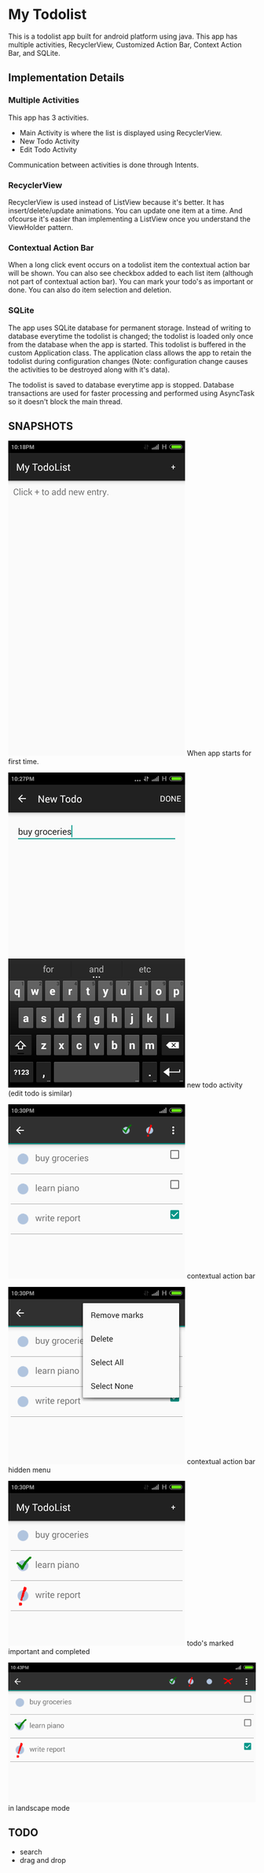 # My Todolist
This is a todolist app built for android platform using java. This app has multiple activities, RecyclerView, Customized Action Bar, Context Action Bar, and SQLite.

## Implementation Details
### Multiple Activities
This app has 3 activities.
* Main Activity is where the list is displayed using RecyclerView.
* New Todo Activity
* Edit Todo Activity

Communication between activities is done through Intents.

### RecyclerView
RecyclerView is used instead of ListView because it's better. It has insert/delete/update animations. You can update one item at a time. And ofcourse it's easier than implementing a ListView once you understand the ViewHolder pattern.

### Contextual Action Bar
When a long click event occurs on a todolist item the contextual action bar will be shown. You can also see checkbox added to each list item (although not part of contextual action bar). You can mark your todo's as important or done. You can also do item selection and deletion.

### SQLite
The app uses SQLite database for permanent storage. Instead of writing to database everytime the todolist is changed; the todolist is loaded only once from the database when the app is started. This todolist is buffered in the custom Application class. The application class allows the app to retain the todolist during configuration changes (Note: configuration change causes the activities to be destroyed along with it's data).

The todolist is saved to database everytime app is stopped. Database transactions are used for faster processing and performed using AsyncTask so it doesn't block the main thread.

## SNAPSHOTS

![When app starts for first time](images/app_start.png)
When app starts for first time.

![new todo activity (edit todo is similar)](images/new_todo.png)
new todo activity (edit todo is similar)

![contextual action bar](images/contextual_action_bar.png)
contextual action bar

![contextual action bar hidden menu](images/contextual_action_bar_2.png)
contextual action bar hidden menu

![todo's marked important and completed](images/todo_marks.png)
todo's marked important and completed

![in landscape mode](images/landscape.png)
in landscape mode

## TODO

* search
* drag and drop